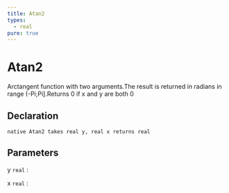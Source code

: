 ```yaml
---
title: Atan2
types:
  - real
pure: true
---
```


# Atan2
Arctangent function with two arguments.The result is returned in radians in range (-Pi;Pi].Returns 0 if x and y are both 0

## Declaration

```jass
native Atan2 takes real y, real x returns real
```

## Parameters
y `real`
: 

x `real`
: 
